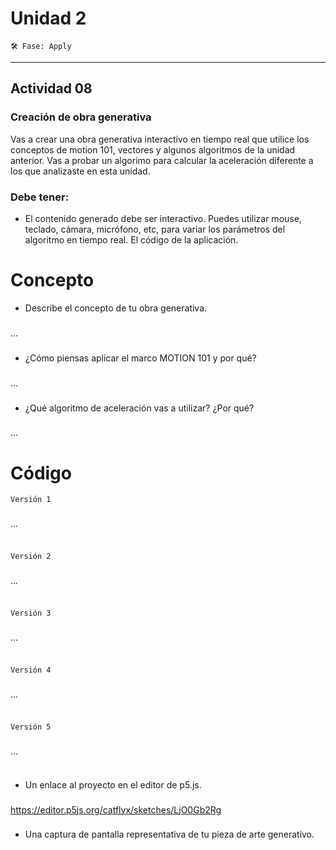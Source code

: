 # Unidad 2
`🛠 Fase: Apply`
_________________________________________________________________________________________________________________________________________________________________________________________
## Actividad 08
### Creación de obra generativa
Vas a crear una obra generativa interactivo en tiempo real que utilice los conceptos de motion 101, vectores y algunos algoritmos de la unidad anterior. Vas a probar un algorimo para calcular la aceleración diferente a los que analizaste en esta unidad.
### Debe tener:
- El contenido generado debe ser interactivo. Puedes utilizar mouse, teclado, cámara, micrófono, etc, para variar los parámetros del algoritmo en tiempo real.
El código de la aplicación.
# Concepto
- Describe el concepto de tu obra generativa.
###
...
###
- ¿Cómo piensas aplicar el marco MOTION 101 y por qué?
###
...
###
- ¿Qué algoritmo de aceleración vas a utilizar? ¿Por qué?
###
...

# Código
`Versión 1`
###
...
###
``` js

```
`Versión 2`
###
...
###
``` js

```
`Versión 3`
###
...
###
``` js

```
`Versión 4`
###
...
###
``` js

```
`Versión 5`
###
...
###
``` js

```
- Un enlace al proyecto en el editor de p5.js.
###
https://editor.p5js.org/catflyx/sketches/LjO0Gb2Rg
###
- Una captura de pantalla representativa de tu pieza de arte generativo.
###

